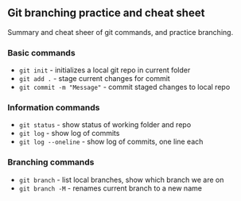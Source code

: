 ## Git branching practice and cheat sheet


Summary and cheat sheer of git commands, and practice branching.


### Basic commands
* `git init` - initializes a local git repo in current folder
* `git add .` - stage current changes for commit
* `git commit -m "Message"` - commit staged changes to local repo


### Information commands
* `git status` - show status of working folder and repo
* `git log` - show log of commits
* `git log --oneline` - show log of commits, one line each

### Branching commands
* `git branch` - list local branches, show which branch we are on
* `git branch -M` - renames current branch to a new name
